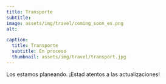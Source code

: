 ```yaml
---
title: Transporte
subtitle: 
image: assets/img/travel/coming_soon_es.png
alt: 

caption:
  title: Transporte
  subtitle: En proceso
  thumbnail: assets/img/travel/transport.jpg
---
```

Los estamos planeando. ¡Estad atentos a las actualizaciones!



